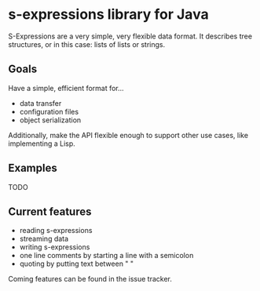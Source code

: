 # s-expressions library for Java

S-Expressions are a very simple, very flexible data format.
It describes tree structures, or in this case: lists of lists or strings.

## Goals

Have a simple, efficient format for...

* data transfer
* configuration files
* object serialization

Additionally, make the API flexible enough to support other use cases, like implementing a Lisp.

## Examples

TODO

## Current features

* reading s-expressions
* streaming data
* writing s-expressions
* one line comments by starting a line with a semicolon
* quoting by putting text between " "

Coming features can be found in the issue tracker.
